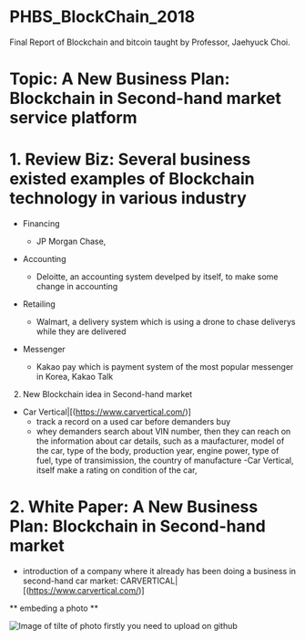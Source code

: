 # PHBS_BlockChain_2018

Final Report of Blockchain and bitcoin taught by Professor, Jaehyuck Choi.

# Topic: A New Business Plan: Blockchain in Second-hand market service platform

# 1. Review Biz: Several business existed examples of Blockchain technology in various industry 

 - Financing
    - JP Morgan Chase, 
    
  - Accounting
    - Deloitte, an accounting system develped by itself, to make some change in accounting 
    
  - Retailing
    - Walmart, a delivery system which is using a drone to chase deliverys while they are delivered
    
  - Messenger
    - Kakao pay which is payment system of the most popular messenger in Korea, Kakao Talk
 
 
 2. New Blockchain idea in Second-hand market
 
   - Car Vertical|[(https://www.carvertical.com/)]
     - track a record on a used car before demanders buy
     - whey demanders search about VIN number, then they can reach on the information about car details, such as a maufacturer, model of the car, type of the body, production year, engine power, type of fuel, type of transimission, the country of manufacture
     -Car Vertical, itself make a rating on condition of the car, 
  

# 2. White Paper: A New Business Plan: Blockchain in Second-hand market
  - introduction of a company where it already has been doing a business in second-hand car market: CARVERTICAL|[(https://www.carvertical.com/)]
  
  


** embeding a photo **

![Image of **tilte of photo**](https://octodex.github.com/images/5._IELTS_6.jpg)
firstly you need to upload on github
